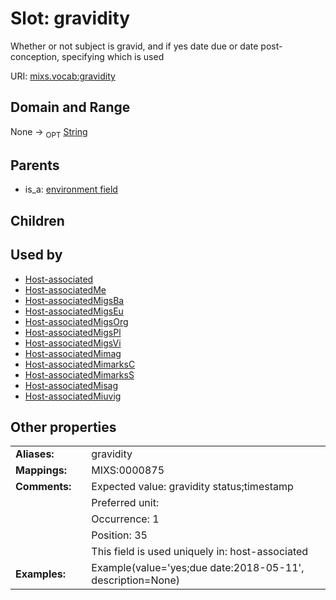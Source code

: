 
# Slot: gravidity


Whether or not subject is gravid, and if yes date due or date post-conception, specifying which is used

URI: [mixs.vocab:gravidity](https://w3id.org/mixs/vocab/gravidity)


## Domain and Range

None ->  <sub>OPT</sub> [String](types/String.md)

## Parents

 *  is_a: [environment field](environment_field.md)

## Children


## Used by

 * [Host-associated](Host-associated.md)
 * [Host-associatedMe](Host-associatedMe.md)
 * [Host-associatedMigsBa](Host-associatedMigsBa.md)
 * [Host-associatedMigsEu](Host-associatedMigsEu.md)
 * [Host-associatedMigsOrg](Host-associatedMigsOrg.md)
 * [Host-associatedMigsPl](Host-associatedMigsPl.md)
 * [Host-associatedMigsVi](Host-associatedMigsVi.md)
 * [Host-associatedMimag](Host-associatedMimag.md)
 * [Host-associatedMimarksC](Host-associatedMimarksC.md)
 * [Host-associatedMimarksS](Host-associatedMimarksS.md)
 * [Host-associatedMisag](Host-associatedMisag.md)
 * [Host-associatedMiuvig](Host-associatedMiuvig.md)

## Other properties

|  |  |  |
| --- | --- | --- |
| **Aliases:** | | gravidity |
| **Mappings:** | | MIXS:0000875 |
| **Comments:** | | Expected value: gravidity status;timestamp |
|  | | Preferred unit:  |
|  | | Occurrence: 1 |
|  | | Position: 35 |
|  | | This field is used uniquely in: host-associated |
| **Examples:** | | Example(value='yes;due date:2018-05-11', description=None) |

